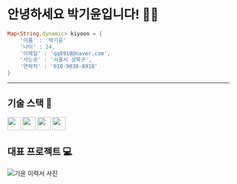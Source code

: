 # 안녕하세요 박기윤입니다! 🙌🏼

```dart
Map<String,dynamic> kiyoon = {
    '이름' : '박기윤'
    '나이' : 24,
    '이메일' : 'qq8918@naver.com',
    '사는곳' : '서울시 성북구',
    '연락처' : '010-9038-8918'
}
```

---

## 기술 스택 📕
<span>
<img style src="https://img.shields.io/badge/Flutter-02569B?style=flat-square&logo=flutter&logoColor=white" height = 30 /> 
<img src="https://img.shields.io/badge/Dart-0175C2?style=flat-square&logo=dart&logoColor=white" height = '30'/>
<img src="https://img.shields.io/badge/Firebase-FFCA28?style=flat-square&logo=firebase&logoColor=black" height = '30'/>
<img src="https://img.shields.io/badge/javascript-F7DF1E?style=flat-square&logo=javascript&logoColor=black" height = '30'/>
</span>



## 대표 프로젝트 💻
![기윤 이력서 사진](https://user-images.githubusercontent.com/80557852/197118662-a96ab595-be9e-4701-8efd-94f66d35c265.jpeg)
